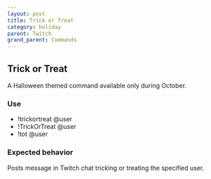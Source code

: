 ```yaml
---
layout: post
title: Trick or Treat
category: holiday
parent: Twitch
grand_parent: Commands
---
```


## Trick or Treat
A Halloween themed command available only during October.

### Use
- !trickortreat @user
- !TrickOrTreat @user
- !tot @user

### Expected behavior
Posts message in Twitch chat tricking or treating the specified user.
